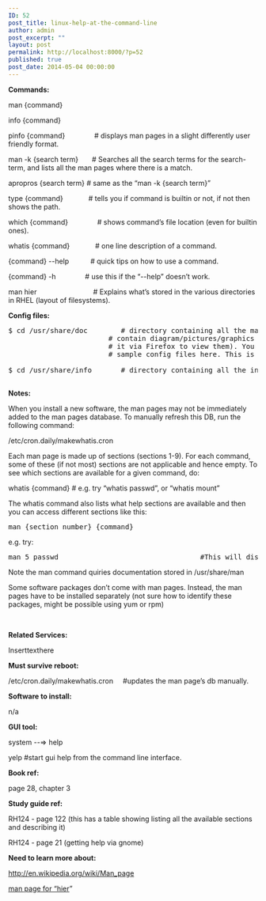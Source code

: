 ```yaml
---
ID: 52
post_title: linux-help-at-the-command-line
author: admin
post_excerpt: ""
layout: post
permalink: http://localhost:8000/?p=52
published: true
post_date: 2014-05-04 00:00:00
---
```

**Commands:**

man {command}

info {command}

pinfo {command}               # displays man pages in a slight differently user friendly format.

man -k {search term}       # Searches all the search terms for the search-term, and lists all the man pages where there is a match.

apropros {search term} # same as the “man -k {search term}”

type {command}             # tells you if command is builtin or not, if not then shows the path.

which {command}               # shows command’s file location (even for builtin ones).

whatis {command}             # one line description of a command.

{command} --help           # quick tips on how to use a command.

{command} -h               # use this if the “--help” doesn’t work.

man hier                             # Explains what’s stored in the various directories in RHEL (layout of filesystems).

**Config files:**

<pre>$ cd /usr/share/doc        # directory containing all the man pages. This can also 
                        # contain diagram/pictures/graphics (you need to open 
                        # it via Firefox to view them). You can also find lots of 
                        # sample config files here. This is very useful!!!

$ cd /usr/share/info       # directory containing all the info pages.

</pre>

**Notes:**

When you install a new software, the man pages may not be immediately added to the man pages database. To manually refresh this DB, run the following command:

/etc/cron.daily/makewhatis.cron

Each man page is made up of sections (sections 1-9). For each command, some of these (if not most) sections are not applicable and hence empty. To see which sections are available for a given command, do:

whatis {command} # e.g. try “whatis passwd”, or “whatis mount”

The whatis command also lists what help sections are available and then you can access different sections like this:

<pre>man {section number} {command}</pre>

e.g. try:

<pre>man 5 passwd                                  #This will display the help pages for the /etc/passwd config file.
</pre>

Note the man command quiries documentation stored in /usr/share/man

Some software packages don’t come with man pages. Instead, the man pages have to be installed separately (not sure how to identify these packages, might be possible using yum or rpm)

 

**Related Services:**

Inserttexthere

**Must survive reboot:**

/etc/cron.daily/makewhatis.cron     #updates the man page’s db manually.

**Software to install:**

n/a

**GUI tool:**

system --=> help

yelp #start gui help from the command line interface.

**Book ref:**

page 28, chapter 3

**Study guide ref:**

RH124 - page 122 (this has a table showing listing all the available sections and describing it)

RH124 - page 21 (getting help via gnome)

**Need to learn more about:**

[][1]<http://en.wikipedia.org/wiki/Man_page>

[man page for “hier][2]”

 

 [1]: http://en.wikipedia.org/wiki/Man_page
 [2]: http://www.freebsd.org/cgi/man.cgi?query=hier&apropos=0&sektion=0&manpath=FreeBSD+6.1-RELEASE&format=html